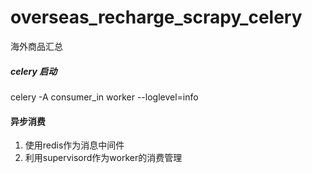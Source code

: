 # overseas_recharge_scrapy_celery
海外商品汇总

##### celery 启动
celery -A consumer_in worker --loglevel=info

#### 异步消费
1. 使用redis作为消息中间件
2. 利用supervisord作为worker的消费管理
